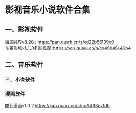 # 影视音乐小说软件合集
## 一、影视软件
海阔视界v8.20_: https://pan.quark.cn/s/ed22b56139c0<br>
布蕾影城v1_1_3多影视源 :https://pan.quark.cn/s/cb45b45c46b4
## 二、音乐软件
### 三、小说软件
### 漫画软件
酷比漫画v1.0.2:https://pan.quark.cn/s/cc7bf83e71db
